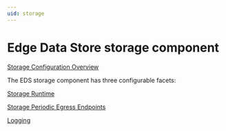 ```yaml
---
uid: storage
---
```


# Edge Data Store storage component

[Storage Configuration Overview](xref:storage_schema)

The EDS storage component has three configurable facets:

[Storage Runtime](xref:storage_Runtime_schema)

[Storage Periodic Egress Endpoints](xref:storage_PeriodicEgressEndpoints_schema)

[Logging](xref:Storage_Logging_schema)
